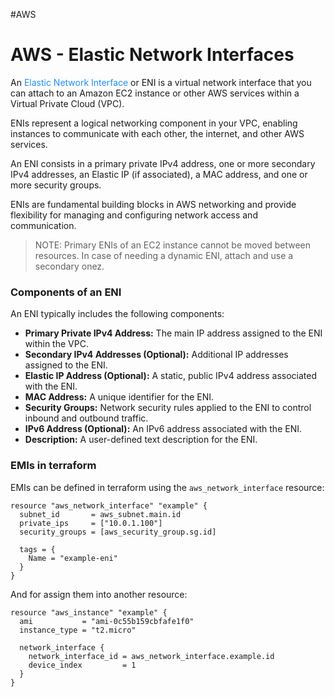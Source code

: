 #AWS 

# AWS - Elastic Network Interfaces

An <span style="color:DodgerBlue;">Elastic Network Interface</span> or ENI is a virtual network interface that you can attach to an Amazon EC2 instance or other AWS services within a Virtual Private Cloud (VPC). 

ENIs represent a logical networking component in your VPC, enabling instances to communicate with each other, the internet, and other AWS services.

An ENI consists in a primary private IPv4 address, one or more secondary IPv4 addresses, an Elastic IP (if associated), a MAC address, and one or more security groups. 

ENIs are fundamental building blocks in AWS networking and provide flexibility for managing and configuring network access and communication.

> NOTE: Primary ENIs of an EC2 instance cannot be moved between resources. In case of needing a dynamic ENI, attach and use a secondary onez.  
### Components of an ENI

An ENI typically includes the following components:

- **Primary Private IPv4 Address:** The main IP address assigned to the ENI within the VPC.
- **Secondary IPv4 Addresses (Optional):** Additional IP addresses assigned to the ENI.
- **Elastic IP Address (Optional):** A static, public IPv4 address associated with the ENI.
- **MAC Address:** A unique identifier for the ENI.
- **Security Groups:** Network security rules applied to the ENI to control inbound and outbound traffic.
- **IPv6 Address (Optional):** An IPv6 address associated with the ENI.
- **Description:** A user-defined text description for the ENI.

### EMIs in terraform 

EMIs can be defined in terraform using the `aws_network_interface` resource: 

```hcl
resource "aws_network_interface" "example" {
  subnet_id       = aws_subnet.main.id
  private_ips     = ["10.0.1.100"]
  security_groups = [aws_security_group.sg.id]

  tags = {
    Name = "example-eni"
  }
}
```

And for assign them into another resource: 

```hcl
resource "aws_instance" "example" {
  ami           = "ami-0c55b159cbfafe1f0"
  instance_type = "t2.micro"

  network_interface {
    network_interface_id = aws_network_interface.example.id
    device_index         = 1
  }
}
```
